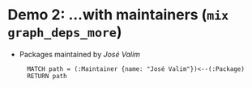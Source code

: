 <!SLIDE bullets>
# Demo 2: ...with maintainers (<code>mix graph_deps_more</code>)

* Packages maintained by <i>José Valim</i>

        MATCH path = (:Maintainer {name: "José Valim"})<--(:Package)
        RETURN path

